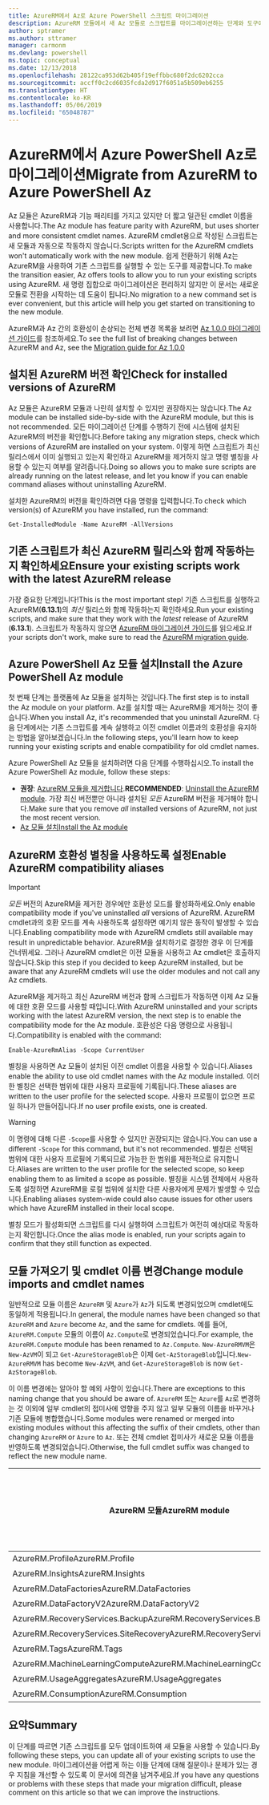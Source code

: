 ```yaml
---
title: AzureRM에서 Az로 Azure PowerShell 스크립트 마이그레이션
description: AzureRM 모듈에서 새 Az 모듈로 스크립트를 마이그레이션하는 단계와 도구에 대해 알아보세요.
author: sptramer
ms.author: sttramer
manager: carmonm
ms.devlang: powershell
ms.topic: conceptual
ms.date: 12/13/2018
ms.openlocfilehash: 28122ca953d62b405f19effbbc680f2dc6202cca
ms.sourcegitcommit: accff0c2cd6035fcda2d917f6051a5b509eb6255
ms.translationtype: HT
ms.contentlocale: ko-KR
ms.lasthandoff: 05/06/2019
ms.locfileid: "65048787"
---
```

# <a name="migrate-from-azurerm-to-azure-powershell-az"></a><span data-ttu-id="6b297-103">AzureRM에서 Azure PowerShell Az로 마이그레이션</span><span class="sxs-lookup"><span data-stu-id="6b297-103">Migrate from AzureRM to Azure PowerShell Az</span></span>

<span data-ttu-id="6b297-104">Az 모듈은 AzureRM과 기능 패리티를 가지고 있지만 더 짧고 일관된 cmdlet 이름을 사용합니다.</span><span class="sxs-lookup"><span data-stu-id="6b297-104">The Az module has feature parity with AzureRM, but uses shorter and more consistent cmdlet names.</span></span>
<span data-ttu-id="6b297-105">AzureRM cmdlet용으로 작성된 스크립트는 새 모듈과 자동으로 작동하지 않습니다.</span><span class="sxs-lookup"><span data-stu-id="6b297-105">Scripts written for the AzureRM cmdlets won't automatically work with the new module.</span></span> <span data-ttu-id="6b297-106">쉽게 전환하기 위해 Az는 AzureRM을 사용하여 기존 스크립트를 실행할 수 있는 도구를 제공합니다.</span><span class="sxs-lookup"><span data-stu-id="6b297-106">To make the transition easier, Az offers tools to allow you to run your existing scripts using AzureRM.</span></span> <span data-ttu-id="6b297-107">새 명령 집합으로 마이그레이션은 편리하지 않지만 이 문서는 새로운 모듈로 전환을 시작하는 데 도움이 됩니다.</span><span class="sxs-lookup"><span data-stu-id="6b297-107">No migration to a new command set is ever convenient, but this article will help you get started on transitioning to the new module.</span></span>

<span data-ttu-id="6b297-108">AzureRM과 Az 간의 호환성이 손상되는 전체 변경 목록을 보려면 [Az 1.0.0 마이그레이션 가이드](migrate-az-1.0.0.md)를 참조하세요.</span><span class="sxs-lookup"><span data-stu-id="6b297-108">To see the full list of breaking changes between AzureRM and Az, see the [Migration guide for Az 1.0.0](migrate-az-1.0.0.md)</span></span>

## <a name="check-for-installed-versions-of-azurerm"></a><span data-ttu-id="6b297-109">설치된 AzureRM 버전 확인</span><span class="sxs-lookup"><span data-stu-id="6b297-109">Check for installed versions of AzureRM</span></span>

<span data-ttu-id="6b297-110">Az 모듈은 AzureRM 모듈과 나란히 설치할 수 있지만 권장하지는 않습니다.</span><span class="sxs-lookup"><span data-stu-id="6b297-110">The Az module can be installed side-by-side with the AzureRM module, but this is not recommended.</span></span> <span data-ttu-id="6b297-111">모든 마이그레이션 단계를 수행하기 전에 시스템에 설치된 AzureRM의 버전을 확인합니다.</span><span class="sxs-lookup"><span data-stu-id="6b297-111">Before taking any migration steps, check which versions of AzureRM are installed on your system.</span></span> <span data-ttu-id="6b297-112">이렇게 하면 스크립트가 최신 릴리스에서 이미 실행되고 있는지 확인하고 AzureRM을 제거하지 않고 명령 별칭을 사용할 수 있는지 여부를 알려줍니다.</span><span class="sxs-lookup"><span data-stu-id="6b297-112">Doing so allows you to make sure scripts are already running on the latest release, and let you know if you can enable command aliases without uninstalling AzureRM.</span></span>

<span data-ttu-id="6b297-113">설치한 AzureRM의 버전을 확인하려면 다음 명령을 입력합니다.</span><span class="sxs-lookup"><span data-stu-id="6b297-113">To check which version(s) of AzureRM you have installed, run the command:</span></span>

```powershell-interactive
Get-InstalledModule -Name AzureRM -AllVersions
```

## <a name="ensure-your-existing-scripts-work-with-the-latest-azurerm-release"></a><span data-ttu-id="6b297-114">기존 스크립트가 최신 AzureRM 릴리스와 함께 작동하는지 확인하세요</span><span class="sxs-lookup"><span data-stu-id="6b297-114">Ensure your existing scripts work with the latest AzureRM release</span></span>

<span data-ttu-id="6b297-115">가장 중요한 단계입니다!</span><span class="sxs-lookup"><span data-stu-id="6b297-115">This is the most important step!</span></span> <span data-ttu-id="6b297-116">기존 스크립트를 실행하고 AzureRM(__6.13.1__)의 _최신_ 릴리스와 함께 작동하는지 확인하세요.</span><span class="sxs-lookup"><span data-stu-id="6b297-116">Run your existing scripts, and make sure that they work with the _latest_ release of AzureRM (__6.13.1__).</span></span> <span data-ttu-id="6b297-117">스크립트가 작동하지 않으면 [AzureRM 마이그레이션 가이드](/powershell/azure/azurerm/migration-guide.6.0.0)를 읽으세요.</span><span class="sxs-lookup"><span data-stu-id="6b297-117">If your scripts don't work, make sure to read the [AzureRM migration guide](/powershell/azure/azurerm/migration-guide.6.0.0).</span></span>

## <a name="install-the-azure-powershell-az-module"></a><span data-ttu-id="6b297-118">Azure PowerShell Az 모듈 설치</span><span class="sxs-lookup"><span data-stu-id="6b297-118">Install the Azure PowerShell Az module</span></span>

<span data-ttu-id="6b297-119">첫 번째 단계는 플랫폼에 Az 모듈을 설치하는 것입니다.</span><span class="sxs-lookup"><span data-stu-id="6b297-119">The first step is to install the Az module on your platform.</span></span> <span data-ttu-id="6b297-120">Az를 설치할 때는 AzureRM을 제거하는 것이 좋습니다.</span><span class="sxs-lookup"><span data-stu-id="6b297-120">When you install Az, it's recommended that you uninstall AzureRM.</span></span> <span data-ttu-id="6b297-121">다음 단계에서는 기존 스크립트를 계속 실행하고 이전 cmdlet 이름과의 호환성을 유지하는 방법을 알아보겠습니다.</span><span class="sxs-lookup"><span data-stu-id="6b297-121">In the following steps, you'll learn how to keep running your existing scripts and enable compatibility for old cmdlet names.</span></span>

<span data-ttu-id="6b297-122">Azure PowerShell Az 모듈을 설치하려면 다음 단계를 수행하십시오.</span><span class="sxs-lookup"><span data-stu-id="6b297-122">To install the Azure PowerShell Az module, follow these steps:</span></span>

* <span data-ttu-id="6b297-123">__권장__: [AzureRM 모듈을 제거합니다](/powershell/azure/uninstall-az-ps#uninstall-the-azurerm-module).</span><span class="sxs-lookup"><span data-stu-id="6b297-123">__RECOMMENDED__: [Uninstall the AzureRM module](/powershell/azure/uninstall-az-ps#uninstall-the-azurerm-module).</span></span>
  <span data-ttu-id="6b297-124">가장 최신 버전뿐만 아니라 설치된 _모든_ AzureRM 버전을 제거해야 합니다.</span><span class="sxs-lookup"><span data-stu-id="6b297-124">Make sure that you remove _all_ installed versions of AzureRM, not just the most recent version.</span></span>
* [<span data-ttu-id="6b297-125">Az 모듈 설치</span><span class="sxs-lookup"><span data-stu-id="6b297-125">Install the Az module</span></span>](install-az-ps.md)

## <a name="a-namealiasesenable-azurerm-compatibility-aliases"></a><span data-ttu-id="6b297-126"><a name="aliases"/>AzureRM 호환성 별칭을 사용하도록 설정</span><span class="sxs-lookup"><span data-stu-id="6b297-126"><a name="aliases"/>Enable AzureRM compatibility aliases</span></span> 

> [!IMPORTANT]
>
> <span data-ttu-id="6b297-127">_모든_ 버전의 AzureRM을 제거한 경우에만 호환성 모드를 활성화하세요.</span><span class="sxs-lookup"><span data-stu-id="6b297-127">Only enable compatibility mode if you've uninstalled _all_ versions of AzureRM.</span></span> <span data-ttu-id="6b297-128">AzureRM cmdlet과의 호환 모드를 계속 사용하도록 설정하면 예기치 않은 동작이 발생할 수 있습니다.</span><span class="sxs-lookup"><span data-stu-id="6b297-128">Enabling compatibility mode with AzureRM cmdlets still available may result in unpredictable behavior.</span></span> <span data-ttu-id="6b297-129">AzureRM을 설치하기로 결정한 경우 이 단계를 건너뛰세요. 그러나 AzureRM cmdlet은 이전 모듈을 사용하고 Az cmdlet은 호출하지 않습니다.</span><span class="sxs-lookup"><span data-stu-id="6b297-129">Skip this step if you decided to keep AzureRM installed, but be aware that any AzureRM cmdlets will use the older modules and not call any Az cmdlets.</span></span>

<span data-ttu-id="6b297-130">AzureRM을 제거하고 최신 AzureRM 버전과 함께 스크립트가 작동하면 이제 Az 모듈에 대한 호환 모드를 사용할 때입니다.</span><span class="sxs-lookup"><span data-stu-id="6b297-130">With AzureRM uninstalled and your scripts working with the latest AzureRM version, the next step is to enable the compatibility mode for the Az module.</span></span> <span data-ttu-id="6b297-131">호환성은 다음 명령으로 사용됩니다.</span><span class="sxs-lookup"><span data-stu-id="6b297-131">Compatibility is enabled with the command:</span></span>

```powershell-interactive
Enable-AzureRmAlias -Scope CurrentUser
```

<span data-ttu-id="6b297-132">별칭을 사용하면 Az 모듈이 설치된 이전 cmdlet 이름을 사용할 수 있습니다.</span><span class="sxs-lookup"><span data-stu-id="6b297-132">Aliases enable the ability to use old cmdlet names with the Az module installed.</span></span> <span data-ttu-id="6b297-133">이러한 별칭은 선택한 범위에 대한 사용자 프로필에 기록됩니다.</span><span class="sxs-lookup"><span data-stu-id="6b297-133">These aliases are written to the user profile for the selected scope.</span></span> <span data-ttu-id="6b297-134">사용자 프로필이 없으면 프로일 하나가 만들어집니다.</span><span class="sxs-lookup"><span data-stu-id="6b297-134">If no user profile exists, one is created.</span></span>

> [!WARNING]
>
> <span data-ttu-id="6b297-135">이 명령에 대해 다른 `-Scope`를 사용할 수 있지만 권장되지는 않습니다.</span><span class="sxs-lookup"><span data-stu-id="6b297-135">You can use a different `-Scope` for this command, but it's not recommended.</span></span> <span data-ttu-id="6b297-136">별칭은 선택된 범위에 대한 사용자 프로필에 기록되므로 가능한 한 범위를 제한적으로 유지합니다.</span><span class="sxs-lookup"><span data-stu-id="6b297-136">Aliases are written to the user profile for the selected scope, so keep enabling them to as limited a scope as possible.</span></span> <span data-ttu-id="6b297-137">별칭을 시스템 전체에서 사용하도록 설정하면 AzureRM을 로컬 범위에 설치한 다른 사용자에게 문제가 발생할 수 있습니다.</span><span class="sxs-lookup"><span data-stu-id="6b297-137">Enabling aliases system-wide could also cause issues for other users which have AzureRM installed in their local scope.</span></span>

<span data-ttu-id="6b297-138">별칭 모드가 활성화되면 스크립트를 다시 실행하여 스크립트가 여전히 예상대로 작동하는지 확인합니다.</span><span class="sxs-lookup"><span data-stu-id="6b297-138">Once the alias mode is enabled, run your scripts again to confirm that they still function as expected.</span></span> 

## <a name="change-module-imports-and-cmdlet-names"></a><span data-ttu-id="6b297-139">모듈 가져오기 및 cmdlet 이름 변경</span><span class="sxs-lookup"><span data-stu-id="6b297-139">Change module imports and cmdlet names</span></span>

<span data-ttu-id="6b297-140">일반적으로 모듈 이름은 `AzureRM` 및 `Azure`가 `Az`가 되도록 변경되었으며 cmdlet에도 동일하게 적용됩니다.</span><span class="sxs-lookup"><span data-stu-id="6b297-140">In general, the module names have been changed so that `AzureRM` and `Azure` become `Az`, and the same for cmdlets.</span></span>
<span data-ttu-id="6b297-141">예를 들어, `AzureRM.Compute` 모듈의 이름이 `Az.Compute`로 변경되었습니다.</span><span class="sxs-lookup"><span data-stu-id="6b297-141">For example, the `AzureRM.Compute` module has been renamed to `Az.Compute`.</span></span> <span data-ttu-id="6b297-142">`New-AzureRMVM`은 `New-AzVM`이 되고 `Get-AzureStorageBlob`은 이제 `Get-AzStorageBlob`입니다.</span><span class="sxs-lookup"><span data-stu-id="6b297-142">`New-AzureRMVM` has become `New-AzVM`, and `Get-AzureStorageBlob` is now `Get-AzStorageBlob`.</span></span>

<span data-ttu-id="6b297-143">이 이름 변경에는 알아야 할 예외 사항이 있습니다.</span><span class="sxs-lookup"><span data-stu-id="6b297-143">There are exceptions to this naming change that you should be aware of.</span></span> <span data-ttu-id="6b297-144">`AzureRM` 또는 `Azure`를 `Az`로 변경하는 것 이외에 일부 cmdlet의 접미사에 영향을 주지 않고 일부 모듈의 이름을 바꾸거나 기존 모듈에 병합했습니다.</span><span class="sxs-lookup"><span data-stu-id="6b297-144">Some modules were renamed or merged into existing modules without this affecting the suffix of their cmdlets, other than changing `AzureRM` or `Azure` to `Az`.</span></span> <span data-ttu-id="6b297-145">또는 전체 cmdlet 접미사가 새로운 모듈 이름을 반영하도록 변경되었습니다.</span><span class="sxs-lookup"><span data-stu-id="6b297-145">Otherwise, the full cmdlet suffix was changed to reflect the new module name.</span></span>

| <span data-ttu-id="6b297-146">AzureRM 모듈</span><span class="sxs-lookup"><span data-stu-id="6b297-146">AzureRM module</span></span> | <span data-ttu-id="6b297-147">Az 모듈</span><span class="sxs-lookup"><span data-stu-id="6b297-147">Az module</span></span> | <span data-ttu-id="6b297-148">Cmdlet 접미사가 변경되었습니까?</span><span class="sxs-lookup"><span data-stu-id="6b297-148">Cmdlet suffix changed?</span></span> |
|----------------|-----------|------------------------|
| <span data-ttu-id="6b297-149">AzureRM.Profile</span><span class="sxs-lookup"><span data-stu-id="6b297-149">AzureRM.Profile</span></span> | <span data-ttu-id="6b297-150">Az.Accounts</span><span class="sxs-lookup"><span data-stu-id="6b297-150">Az.Accounts</span></span> | <span data-ttu-id="6b297-151">예</span><span class="sxs-lookup"><span data-stu-id="6b297-151">Yes</span></span> |
| <span data-ttu-id="6b297-152">AzureRM.Insights</span><span class="sxs-lookup"><span data-stu-id="6b297-152">AzureRM.Insights</span></span> | <span data-ttu-id="6b297-153">Az.Monitor</span><span class="sxs-lookup"><span data-stu-id="6b297-153">Az.Monitor</span></span> | <span data-ttu-id="6b297-154">예</span><span class="sxs-lookup"><span data-stu-id="6b297-154">Yes</span></span> |
| <span data-ttu-id="6b297-155">AzureRM.DataFactories</span><span class="sxs-lookup"><span data-stu-id="6b297-155">AzureRM.DataFactories</span></span> | <span data-ttu-id="6b297-156">Az.DataFactory</span><span class="sxs-lookup"><span data-stu-id="6b297-156">Az.DataFactory</span></span> | <span data-ttu-id="6b297-157">예</span><span class="sxs-lookup"><span data-stu-id="6b297-157">Yes</span></span> |
| <span data-ttu-id="6b297-158">AzureRM.DataFactoryV2</span><span class="sxs-lookup"><span data-stu-id="6b297-158">AzureRM.DataFactoryV2</span></span> | <span data-ttu-id="6b297-159">Az.DataFactory</span><span class="sxs-lookup"><span data-stu-id="6b297-159">Az.DataFactory</span></span> | <span data-ttu-id="6b297-160">예</span><span class="sxs-lookup"><span data-stu-id="6b297-160">Yes</span></span> |
| <span data-ttu-id="6b297-161">AzureRM.RecoveryServices.Backup</span><span class="sxs-lookup"><span data-stu-id="6b297-161">AzureRM.RecoveryServices.Backup</span></span> | <span data-ttu-id="6b297-162">Az.RecoveryServices</span><span class="sxs-lookup"><span data-stu-id="6b297-162">Az.RecoveryServices</span></span> | <span data-ttu-id="6b297-163">아니요</span><span class="sxs-lookup"><span data-stu-id="6b297-163">No</span></span> |
| <span data-ttu-id="6b297-164">AzureRM.RecoveryServices.SiteRecovery</span><span class="sxs-lookup"><span data-stu-id="6b297-164">AzureRM.RecoveryServices.SiteRecovery</span></span> | <span data-ttu-id="6b297-165">Az.RecoveryServices</span><span class="sxs-lookup"><span data-stu-id="6b297-165">Az.RecoveryServices</span></span> | <span data-ttu-id="6b297-166">아니요</span><span class="sxs-lookup"><span data-stu-id="6b297-166">No</span></span> |
| <span data-ttu-id="6b297-167">AzureRM.Tags</span><span class="sxs-lookup"><span data-stu-id="6b297-167">AzureRM.Tags</span></span> | <span data-ttu-id="6b297-168">Az.Resources</span><span class="sxs-lookup"><span data-stu-id="6b297-168">Az.Resources</span></span> | <span data-ttu-id="6b297-169">아니요</span><span class="sxs-lookup"><span data-stu-id="6b297-169">No</span></span> |
| <span data-ttu-id="6b297-170">AzureRM.MachineLearningCompute</span><span class="sxs-lookup"><span data-stu-id="6b297-170">AzureRM.MachineLearningCompute</span></span> | <span data-ttu-id="6b297-171">Az.MachineLearning</span><span class="sxs-lookup"><span data-stu-id="6b297-171">Az.MachineLearning</span></span> | <span data-ttu-id="6b297-172">아니요</span><span class="sxs-lookup"><span data-stu-id="6b297-172">No</span></span> |
| <span data-ttu-id="6b297-173">AzureRM.UsageAggregates</span><span class="sxs-lookup"><span data-stu-id="6b297-173">AzureRM.UsageAggregates</span></span> | <span data-ttu-id="6b297-174">Az.Billing</span><span class="sxs-lookup"><span data-stu-id="6b297-174">Az.Billing</span></span> | <span data-ttu-id="6b297-175">아니요</span><span class="sxs-lookup"><span data-stu-id="6b297-175">No</span></span> |
| <span data-ttu-id="6b297-176">AzureRM.Consumption</span><span class="sxs-lookup"><span data-stu-id="6b297-176">AzureRM.Consumption</span></span> | <span data-ttu-id="6b297-177">Az.Billing</span><span class="sxs-lookup"><span data-stu-id="6b297-177">Az.Billing</span></span> | <span data-ttu-id="6b297-178">아니요</span><span class="sxs-lookup"><span data-stu-id="6b297-178">No</span></span> |

## <a name="summary"></a><span data-ttu-id="6b297-179">요약</span><span class="sxs-lookup"><span data-stu-id="6b297-179">Summary</span></span>

<span data-ttu-id="6b297-180">이 단계를 따르면 기존 스크립트를 모두 업데이트하여 새 모듈을 사용할 수 있습니다.</span><span class="sxs-lookup"><span data-stu-id="6b297-180">By following these steps, you can update all of your existing scripts to use the new module.</span></span> <span data-ttu-id="6b297-181">마이그레이션을 어렵게 하는 이들 단계에 대해 질문이나 문제가 있는 경우 지침을 개선할 수 있도록 이 문서에 의견을 남겨주세요.</span><span class="sxs-lookup"><span data-stu-id="6b297-181">If you have any questions or problems with these steps that made your migration difficult, please comment on this article so that we can improve the instructions.</span></span>
